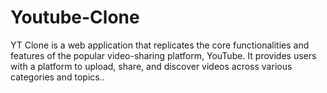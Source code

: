 # Youtube-Clone
YT Clone is a web application that replicates the core functionalities and features of the popular video-sharing platform, YouTube. It provides users with a platform to upload, share, and discover videos across various categories and topics..
